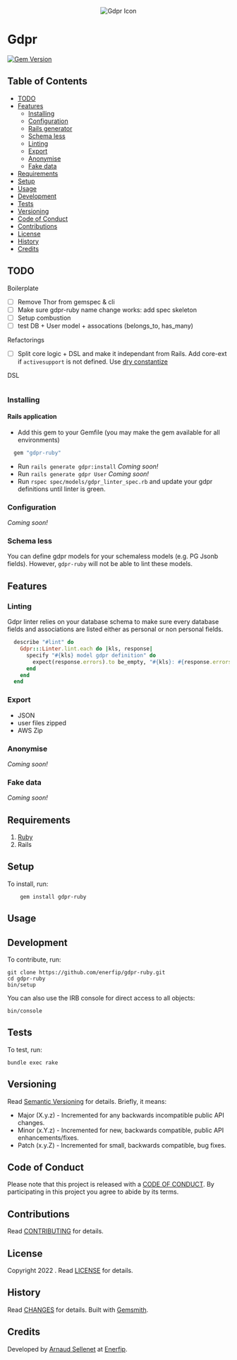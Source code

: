 <p align="center">
  <img src="gdpr.png" alt="Gdpr Icon"/>
</p>

# Gdpr

[![Gem Version](https://badge.fury.io/rb/gdpr-ruby.svg)](http://badge.fury.io/rb/gdpr-ruby)

<!-- Tocer[start]: Auto-generated, don't remove. -->

## Table of Contents

  - [TODO](#todo)
  - [Features](#features)
    - [Installing](#installing)
    - [Configuration](#configuration)
    - [Rails generator](#rails-generator)
    - [Schema less](#schema-less)
    - [Linting](#linting)
    - [Export](#export)
    - [Anonymise](#anonymise)
    - [Fake data](#fake-data)
  - [Requirements](#requirements)
  - [Setup](#setup)
  - [Usage](#usage)
  - [Development](#development)
  - [Tests](#tests)
  - [Versioning](#versioning)
  - [Code of Conduct](#code-of-conduct)
  - [Contributions](#contributions)
  - [License](#license)
  - [History](#history)
  - [Credits](#credits)

<!-- Tocer[finish]: Auto-generated, don't remove. -->

## TODO

Boilerplate
- [ ] Remove Thor from gemspec & cli
- [ ] Make sure gdpr-ruby name change works: add spec skeleton
- [ ] Setup combustion
- [ ] test DB + User model + assocations (belongs_to, has_many)

Refactorings
- [ ] Split core logic + DSL and make it independant from Rails. Add core-ext if `activesupport` is not defined. Use [dry constantize](https://rubydoc.info/gems/dry-inflector/Dry/Inflector#constantize-instance_method)

DSL
```ruby

```
### Installing

#### Rails application

* Add this gem to your Gemfile (you may make the gem available for all environments)

```rb
  gem "gdpr-ruby"
```

* Run `rails generate gdpr:install` *Coming soon!*
* Run `rails generate gdpr User` *Coming soon!*
* Run `rspec spec/models/gdpr_linter_spec.rb` and update your gdpr definitions until linter is green.


### Configuration

*Coming soon!*

### Schema less

You can define gdpr models for your schemaless models (e.g. PG Jsonb fields).
However, `gdpr-ruby` will not be able to lint these models.

## Features

### Linting

Gdpr linter relies on your database schema to make sure every database fields and associations are listed either
as personal or non personal fields.

```ruby
  describe "#lint" do
    Gdpr:::Linter.lint.each do |kls, response|
      specify "#{kls} model gdpr definition" do
        expect(response.errors).to be_empty, "#{kls}: #{response.errors.inspect}"
      end
    end
  end
```

### Export
- JSON
- user files zipped
- AWS Zip

### Anonymise

*Coming soon!*
### Fake data

*Coming soon!*
## Requirements

1. [Ruby](https://www.ruby-lang.org)
2. Rails

## Setup

To install, run:

```
    gem install gdpr-ruby
```

## Usage

## Development

To contribute, run:

    git clone https://github.com/enerfip/gdpr-ruby.git
    cd gdpr-ruby
    bin/setup

You can also use the IRB console for direct access to all objects:

    bin/console

## Tests

To test, run:

    bundle exec rake

## Versioning

Read [Semantic Versioning](https://semver.org) for details. Briefly, it means:

- Major (X.y.z) - Incremented for any backwards incompatible public API changes.
- Minor (x.Y.z) - Incremented for new, backwards compatible, public API enhancements/fixes.
- Patch (x.y.Z) - Incremented for small, backwards compatible, bug fixes.

## Code of Conduct

Please note that this project is released with a [CODE OF CONDUCT](CODE_OF_CONDUCT.md). By
participating in this project you agree to abide by its terms.

## Contributions

Read [CONTRIBUTING](CONTRIBUTING.md) for details.

## License

Copyright 2022 []().
Read [LICENSE](LICENSE.md) for details.

## History

Read [CHANGES](CHANGES.md) for details.
Built with [Gemsmith](https://www.alchemists.io/projects/gemsmith).

## Credits

Developed by [Arnaud Sellenet](https://www.github.com/enerfip-dev) at [Enerfip](https://www.enerfip.fr).
